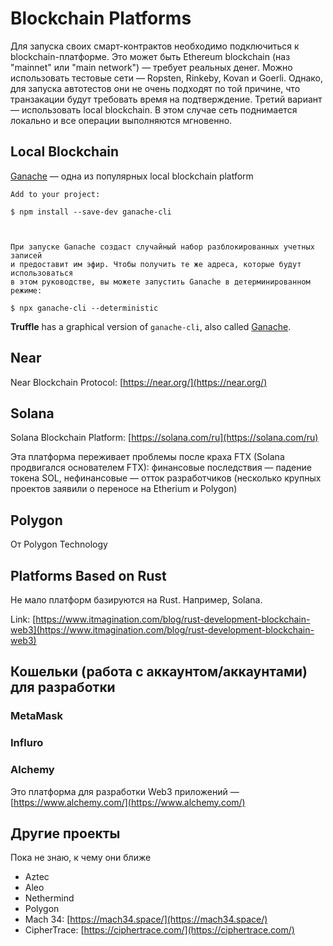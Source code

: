 # Blockchain Platforms

Для запуска своих смарт-контрактов необходимо подключиться к blockchain-платформе. Это может быть Ethereum blockchain (наз "mainnet" или "main network") — требует реальных денег. Можно использовать тестовые сети — Ropsten, Rinkeby, Kovan и Goerli. Однако, для запуска автотестов они не очень подходят по той причине, что транзакации будут требовать время на подтверждение. Третий вариант — использовать local blockchain. В этом случае сеть поднимается локально и все операции выполняются мгновенно.

## Local Blockchain

[Ganache](https://github.com/trufflesuite/ganache-cli) — одна из популярных local blockchain platform

```
Add to your project:

$ npm install --save-dev ganache-cli



При запуске Ganache создаст случайный набор разблокированных учетных записей 
и предоставит им эфир. Чтобы получить те же адреса, которые будут использоваться 
в этом руководстве, вы можете запустить Ganache в детерминированном режиме:

$ npx ganache-cli --deterministic
```

**Truffle** has a graphical version of `ganache-cli`, also called [Ganache](https://www.trufflesuite.com/ganache).

## Near

Near Blockchain Protocol: [https://near.org/](https://near.org/)

## Solana

Solana Blockchain Platform: [https://solana.com/ru](https://solana.com/ru)

Эта платформа переживает проблемы после краха FTX (Solana продвигался основателем FTX): финансовые последствия — падение токена SOL, нефинансовые — отток разработчиков (несколько крупных проектов заявили о переносе на Etherium и Polygon)

## Polygon

От Polygon Technology



## Platforms Based on Rust

Не мало платформ базируются на Rust. Например, Solana.

Link: [https://www.itmagination.com/blog/rust-development-blockchain-web3](https://www.itmagination.com/blog/rust-development-blockchain-web3)

## Кошельки (работа с аккаунтом/аккаунтами) для разработки

### MetaMask

### Influro

### Alchemy

Это платформа для разработки Web3 приложений — [https://www.alchemy.com/](https://www.alchemy.com/)

## Другие проекты

Пока не знаю, к чему они ближе

* Aztec
* Aleo
* Nethermind
* Polygon
* Mach 34: [https://mach34.space/](https://mach34.space/)
* CipherTrace: [https://ciphertrace.com/](https://ciphertrace.com/)
